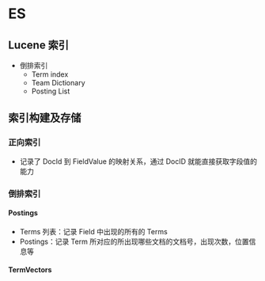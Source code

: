# ES

## Lucene 索引

- 倒排索引
  - Term index
  - Team Dictionary
  - Posting List

## 索引构建及存储

### 正向索引

- 记录了 DocId 到 FieldValue 的映射关系，通过 DocID 就能直接获取字段值的能力

### 倒排索引

#### Postings

- Terms 列表：记录 Field 中出现的所有的 Terms
- Postings：记录 Term 所对应的所出现哪些文档的文档号，出现次数，位置信息等

#### TermVectors
